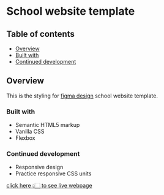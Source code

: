 # School website template

## Table of contents

- [Overview](#overview)
- [Built with](#built-with)
- [Continued development](#continued-development)

## Overview

This is the styling for [figma design](https://www.figma.com/proto/9upZxPF2yv6lusiibbaKfL?node-id=2415-26437&t=JWwj9RgGCZgjueOi-6) school website template.

### Built with

- Semantic HTML5 markup
- Vanilla CSS
- Flexbox

### Continued development

* Responsive design
* Practice responsive CSS units

[click here 👆🏻 to see live webpage](https://imxeon.github.io/school--webpage/)
